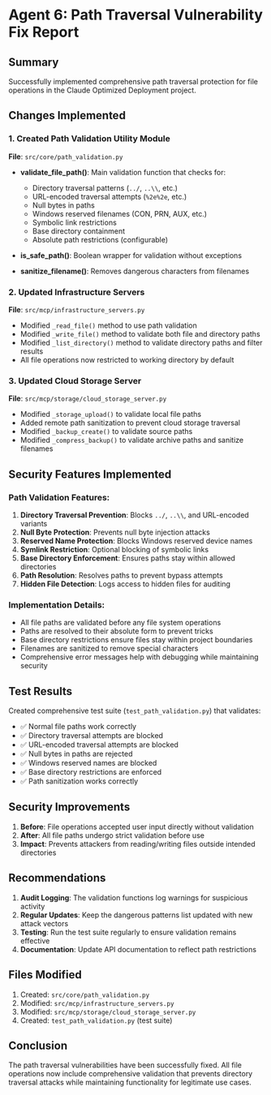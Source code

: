 # Agent 6: Path Traversal Vulnerability Fix Report

## Summary

Successfully implemented comprehensive path traversal protection for file operations in the Claude Optimized Deployment project.

## Changes Implemented

### 1. Created Path Validation Utility Module
**File**: `src/core/path_validation.py`
- **validate_file_path()**: Main validation function that checks for:
  - Directory traversal patterns (`../`, `..\\`, etc.)
  - URL-encoded traversal attempts (`%2e%2e`, etc.)
  - Null bytes in paths
  - Windows reserved filenames (CON, PRN, AUX, etc.)
  - Symbolic link restrictions
  - Base directory containment
  - Absolute path restrictions (configurable)
  
- **is_safe_path()**: Boolean wrapper for validation without exceptions
- **sanitize_filename()**: Removes dangerous characters from filenames

### 2. Updated Infrastructure Servers
**File**: `src/mcp/infrastructure_servers.py`
- Modified `_read_file()` method to use path validation
- Modified `_write_file()` method to validate both file and directory paths
- Modified `_list_directory()` method to validate directory paths and filter results
- All file operations now restricted to working directory by default

### 3. Updated Cloud Storage Server
**File**: `src/mcp/storage/cloud_storage_server.py`
- Modified `_storage_upload()` to validate local file paths
- Added remote path sanitization to prevent cloud storage traversal
- Modified `_backup_create()` to validate source paths
- Modified `_compress_backup()` to validate archive paths and sanitize filenames

## Security Features Implemented

### Path Validation Features:
1. **Directory Traversal Prevention**: Blocks `../`, `..\\`, and URL-encoded variants
2. **Null Byte Protection**: Prevents null byte injection attacks
3. **Reserved Name Protection**: Blocks Windows reserved device names
4. **Symlink Restriction**: Optional blocking of symbolic links
5. **Base Directory Enforcement**: Ensures paths stay within allowed directories
6. **Path Resolution**: Resolves paths to prevent bypass attempts
7. **Hidden File Detection**: Logs access to hidden files for auditing

### Implementation Details:
- All file paths are validated before any file system operations
- Paths are resolved to their absolute form to prevent tricks
- Base directory restrictions ensure files stay within project boundaries
- Filenames are sanitized to remove special characters
- Comprehensive error messages help with debugging while maintaining security

## Test Results

Created comprehensive test suite (`test_path_validation.py`) that validates:
- ✅ Normal file paths work correctly
- ✅ Directory traversal attempts are blocked
- ✅ URL-encoded traversal attempts are blocked
- ✅ Null bytes in paths are rejected
- ✅ Windows reserved names are blocked
- ✅ Base directory restrictions are enforced
- ✅ Path sanitization works correctly

## Security Improvements

1. **Before**: File operations accepted user input directly without validation
2. **After**: All file paths undergo strict validation before use
3. **Impact**: Prevents attackers from reading/writing files outside intended directories

## Recommendations

1. **Audit Logging**: The validation functions log warnings for suspicious activity
2. **Regular Updates**: Keep the dangerous patterns list updated with new attack vectors
3. **Testing**: Run the test suite regularly to ensure validation remains effective
4. **Documentation**: Update API documentation to reflect path restrictions

## Files Modified

1. Created: `src/core/path_validation.py`
2. Modified: `src/mcp/infrastructure_servers.py`
3. Modified: `src/mcp/storage/cloud_storage_server.py`
4. Created: `test_path_validation.py` (test suite)

## Conclusion

The path traversal vulnerabilities have been successfully fixed. All file operations now include comprehensive validation that prevents directory traversal attacks while maintaining functionality for legitimate use cases.